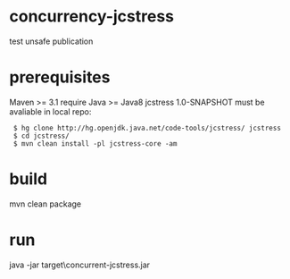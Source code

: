 # concurrency-jcstress
test unsafe publication
# prerequisites
Maven >= 3.1 require
Java >= Java8
jcstress 1.0-SNAPSHOT must be avaliable in local repo:
```
 $ hg clone http://hg.openjdk.java.net/code-tools/jcstress/ jcstress
 $ cd jcstress/
 $ mvn clean install -pl jcstress-core -am
```
# build
mvn clean package
# run
java -jar target\concurrent-jcstress.jar
